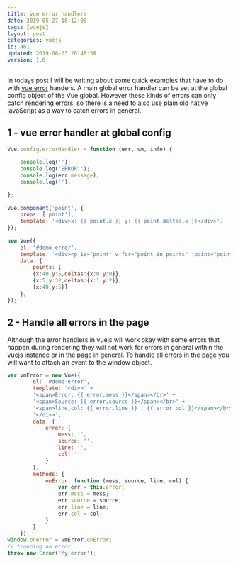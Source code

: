 ```yaml
---
title: vue error handlers
date: 2019-05-27 18:12:00
tags: [vuejs]
layout: post
categories: vuejs
id: 461
updated: 2019-06-03 20:48:38
version: 1.6
---
```


In todays post I will be writing about some quick examples that have to do with [vue error](https://vuejs.org/v2/api/#errorHandler) handers. A main global error handler can be set at the global config object of the Vue global. However these kinds of errors can only catch rendering errors, so there is a need to also use plain old native javaScript as a way to catch errors in general.

<!-- more -->

## 1 - vue error handler at global config

```js
Vue.config.errorHandler = function (err, vm, info) {
 
    console.log('');
    console.log('ERROR:');
    console.log(err.message);
    console.log('');

};
 
Vue.component('point', {
    props: ['point'],
    template: '<div>x: {{ point.x }} y: {{ point.deltas.x }}</div>',
});
 
new Vue({
    el: '#demo-error',
    template: '<div><p is="point" v-for="point in points" :point="point"></p></div>',
    data: {
        points: [ 
        {x:40,y:5,deltas:{x:0,y:0}},
        {x:5,y:32,deltas:{x:1,y:2}},
        {x:40,y:5}]
    },
});
```

## 2 - Handle all errors in the page

Although the error handlers in vuejs will work okay with some errors that happen during rendering they will not work for errors in general within the vuejs instance or in the page in general. To handle all errors in the page you will want to attach an event to the window object.

```js
var vmError = new Vue({
        el: '#demo-error',
        template: '<div>' +
        '<span>Error: {{ error.mess }}</span></br>' +
        '<span>Source: {{ error.source }}</span></br>' +
        '<span>line,col: {{ error.line }} , {{ error.col }}</span></br>' +
        '</div>',
        data: {
            error: {
                mess: '',
                source: '',
                line: '',
                col: ''
            }
        },
        methods: {
            onError: function (mess, source, line, col) {
                var err = this.error;
                err.mess = mess;
                err.source = source;
                err.line = line;
                err.col = col;
            }
        }
    });
window.onerror = vmError.onError;
// trowning an error
throw new Error('My error');
```